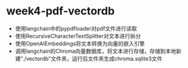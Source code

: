 # week4-pdf-vectordb
- 使用langchain中的pypdfloader对pdf文件进行读取
- 使用RecursiveCharacterTextSplitter对文本进行拆分
- 使用OpenAIEmbeddings将文本转换为向量的嵌入引擎
- 调用langchain的Chroma向量数据库，将文本进行存储，存储到本地新建"./vectordb"文件夹，运行后文件夹生成chroma.sqlite3文件
